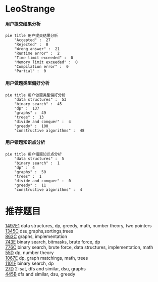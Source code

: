 # LeoStrange

<!-- tabs:start -->



#### **用户提交结果分析**

```mermaid
pie title 用户提交结果分析
    "Accepted" :  27
    "Rejected" :  0
    "Wrong answer" :  21
    "Runtime error" :  2
    "Time limit exceeded" :  0
    "Memory limit exceeded" :  0
    "Compilation error" :  0
    "Partial" :  0
```

#### **用户做题类型偏好分析**

```mermaid
pie title 用户做题类型偏好分析
    "data structures" :  53
    "binary search" :  45
    "dp" :  137
    "graphs" :  49
    "trees" :  13
    "divide and conquer" :  4
    "greedy" :  100
    "constructive algorithms" :  48
```
#### **用户错题知识点分析**

```mermaid
pie title 用户错题知识点分析
    "data structures" :  5
    "binary search" :  1
    "dp" :  4
    "graphs" :  50
    "trees" :  1
    "divide and conquer" :  0
    "greedy" :  11
    "constructive algorithms" :  4
```



<!-- tabs:end -->
# 推荐题目
[1497E1](https://codeforces.com/contest/1497E/problem/1)		data structures,
                        dp,
                        greedy,
                        math,
                        number theory,
                        two pointers		  
[1345C](https://codeforces.com/contest/1345/problem/C)		dsu,graphs,sortings,trees		  
[863C](https://codeforces.com/contest/863/problem/C)		graphs,
                        implementation		  
[743E](https://codeforces.com/contest/743/problem/E)		binary search,
                        bitmasks,
                        brute force,
                        dp		  
[776C](https://codeforces.com/contest/776/problem/C)		binary search,
                        brute force,
                        data structures,
                        implementation,
                        math		  
[55D](https://codeforces.com/contest/55/problem/D)		dp,
                        number theory		  
[1067E](https://codeforces.com/contest/1067/problem/E)		dp,
                        graph matchings,
                        math,
                        trees		  
[1101F](https://codeforces.com/contest/1101/problem/F)		binary search,
                        dp		  
[27D](https://codeforces.com/contest/27/problem/D)		2-sat,
                        dfs and similar,
                        dsu,
                        graphs		  
[445B](https://codeforces.com/contest/445/problem/B)		dfs and similar,
                        dsu,
                        greedy		  
